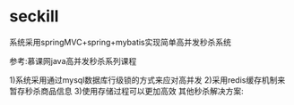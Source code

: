 # seckill
系统采用springMVC+spring+mybatis实现简单高并发秒杀系统

参考:慕课网java高并发秒杀系列课程

1)系统采用通过mysql数据库行级锁的方式来应对高并发
2)采用redis缓存机制来暂存秒杀商品信息
3)使用存储过程可以更加高效
其他秒杀解决方案:
